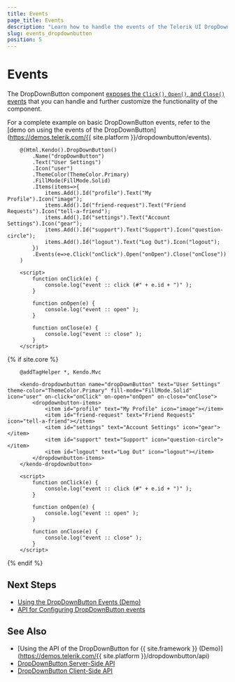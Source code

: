 ```yaml
---
title: Events
page_title: Events
description: "Learn how to handle the events of the Telerik UI DropDownButton component for {{ site.framework }}."
slug: events_dropdownbutton
position: 5
---
```


# Events

The DropDownButton component [exposes the `Click()`, `Open()`, and `Close()` events](/api/Kendo.Mvc.UI.Fluent/DropDownButtonEventBuilder) that you can handle and further customize the functionality of the component.

For a complete example on basic DropDownButton events, refer to the [demo on using the events of the DropDownButton](https://demos.telerik.com/{{ site.platform }}/dropdownbutton/events).

```HtmlHelper
    @(Html.Kendo().DropDownButton()
        .Name("dropDownButton")
        .Text("User Settings")
        .Icon("user")
        .ThemeColor(ThemeColor.Primary)
        .FillMode(FillMode.Solid)
        .Items(items=>{
            items.Add().Id("profile").Text("My Profile").Icon("image");
            items.Add().Id("friend-request").Text("Friend Requests").Icon("tell-a-friend");
            items.Add().Id("settings").Text("Account Settings").Icon("gear");
            items.Add().Id("support").Text("Support").Icon("question-circle");
            items.Add().Id("logout").Text("Log Out").Icon("logout");
        })
        .Events(e=>e.Click("onClick").Open("onOpen").Close("onClose"))
    )

    <script>
        function onClick(e) {
            console.log("event :: click (#" + e.id + ")" );
        }

        function onOpen(e) {
            console.log("event :: open" );
        }

        function onClose(e) {
            console.log("event :: close" );
        }
    </script>
```
{% if site.core %}
```TagHelper
    @addTagHelper *, Kendo.Mvc

    <kendo-dropdownbutton name="dropDownButton" text="User Settings" theme-color="ThemeColor.Primary" fill-mode="FillMode.Solid" icon="user" on-click="onClick" on-open="onOpen" on-close="onClose">
        <dropdownbutton-items>
            <item id="profile" text="My Profile" icon="image"></item>
            <item id="friend-request" text="Friend Requests" icon="tell-a-friend"></item>
            <item id="settings" text="Account Settings" icon="gear"></item>
            <item id="support" text="Support" icon="question-circle"></item>
            <item id="logout" text="Log Out" icon="logout"></item>
        </dropdownbutton-items>
    </kendo-dropdownbutton>

    <script>
        function onClick(e) {
            console.log("event :: click (#" + e.id + ")" );
        }

        function onOpen(e) {
            console.log("event :: open" );
        }

        function onClose(e) {
            console.log("event :: close" );
        }
    </script>
```
{% endif %}

## Next Steps

* [Using the DropDownButton Events (Demo)](https://demos.telerik.com/aspnet-core/dropdownbutton/events)
* [API for Configuring DropDownButton events](/api/Kendo.Mvc.UI.Fluent/DropDownButtonEventBuilder)

## See Also

* [Using the API of the DropDownButton for {{ site.framework }} (Demo)](https://demos.telerik.com/{{ site.platform }}/dropdownbutton/api)
* [DropDownButton Server-Side API](/api/dropdownbutton)
* [DropDownButton Client-Side API](https://docs.telerik.com/kendo-ui/api/javascript/ui/dropdownbutton)
